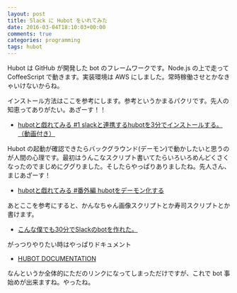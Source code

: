 ```yaml
---
layout: post
title: Slack に Hubot をいれてみた
date: 2016-03-04T18:10:03+00:00
comments: true
categories: programming
tags: hubot
---
```


Hubot は GitHub が開発した bot のフレームワークです。Node.js の上で走って CoffeeScript で動きます。実装環境は AWS にしました。常時稼働させとかなきゃいけないからね。

インストール方法はここを参考にします。参考というかまるパクリです。先人の知恵ってありがたい。あざーす！！

- [hubotと戯れてみる #1 slackと連携するhubotを3分でインストールする。（動画付き）](http://bitwave.showcase-tv.com/slack%E3%81%A8%E9%80%A3%E6%90%BA%E3%81%99%E3%82%8Bhubot%E3%82%923%E5%88%86%E3%81%A7%E3%82%A4%E3%83%B3%E3%82%B9%E3%83%88%E3%83%BC%E3%83%AB/)

Hubot の起動が確認できたらバックグラウンド(デーモン)で動かしたいと思うのが人間の心理です。最初はうんこなスクリプト書いてたらいろいろめんどくさくなったのでまじめにググりました。そしたらやっぱりありましたね。先人さん、まじあざーす！

- [hubotと戯れてみる #番外編 hubotをデーモン化する](http://bitwave.showcase-tv.com/hubot%E3%81%A8%E6%88%AF%E3%82%8C%E3%81%A6%E3%81%BF%E3%82%8B-%E7%95%AA%E5%A4%96%E7%B7%A8-hubot%E3%82%92%E3%83%87%E3%83%BC%E3%83%A2%E3%83%B3%E5%8C%96%E3%81%99%E3%82%8B/)

あとここを参考にすると、かんなちゃん画像スクリプトとか寿司スクリプトとか書けます。

- [こんな僕でも30分でSlackのbotを作れた。](http://lab.aratana.jp/entry/2014/12/04/185053)

がっつりやりたい時はやっぱりドキュメント

- [HUBOT DOCUMENTATION](https://hubot.github.com/docs/)

なんというか全体的にただのリンクになってしまっただけですが、これで bot 事始めが出来ますね。やったね。
